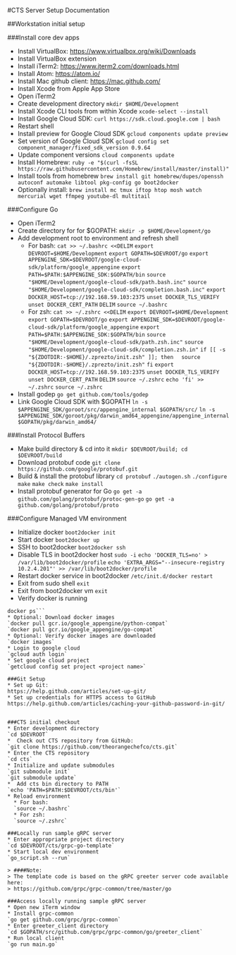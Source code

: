 #CTS Server Setup Documentation

##Workstation initial setup

###Install core dev apps
* Install VirtualBox: https://www.virtualbox.org/wiki/Downloads
* Install VirtualBox extension
* Install iTerm2: https://www.iterm2.com/downloads.html
* Install Atom: https://atom.io/
* Install Mac github client: https://mac.github.com/
* Install Xcode from Apple App Store
* Open iTerm2
* Create development directory
`mkdir $HOME/Development`
* Install Xcode CLI tools from within Xcode
`xcode-select --install`
* Install Google Cloud SDK:
`curl https://sdk.cloud.google.com | bash`
* Restart shell
* Install preview for Google Cloud SDK
`gcloud components update preview`
* Set version of Google Cloud SDK
`gcloud config set component_manager/fixed_sdk_version 0.9.64`
* Update component versions
`cloud components update`
* Install Homebrew:
`ruby -e "$(curl -fsSL https://raw.githubusercontent.com/Homebrew/install/master/install)"`
* Install tools from homebrew
`brew install git homebrew/dupes/openssh autoconf automake libtool pkg-config go boot2docker`
* Optionally install:
`brew install mc tmux iftop htop mosh watch mercurial wget ffmpeg youtube-dl multitail`


###Configure Go
* Open iTerm2
* Create directory for for $GOPATH:
`mkdir -p $HOME/Development/go`
* Add development root to environment and refresh shell
  * For bash:
  `cat >> ~/.bashrc <<DELIM`
  `export DEVROOT=$HOME/Development`
  `export GOPATH=$DEVROOT/go`
  `export APPENGINE_SDK=$DEVROOT/google-cloud-sdk/platform/google_appengine`
  `export PATH=$PATH:$APPENGINE_SDK:$GOPATH/bin`
  `source "$HOME/Development/google-cloud-sdk/path.bash.inc"`
  `source "$HOME/Development/google-cloud-sdk/completion.bash.inc"`
  `export DOCKER_HOST=tcp://192.168.59.103:2375`
  `unset DOCKER_TLS_VERIFY`
  `unset DOCKER_CERT_PATH`
  `DELIM`
  `source ~/.bashrc`
  * For zsh:
  `cat >> ~/.zshrc <<DELIM`
  `export DEVROOT=$HOME/Development`
  `export GOPATH=$DEVROOT/go`
  `export APPENGINE_SDK=$DEVROOT/google-cloud-sdk/platform/google_appengine`
  `export PATH=$PATH:$APPENGINE_SDK:$GOPATH/bin`
  `source "$HOME/Development/google-cloud-sdk/path.zsh.inc"`
  `source "$HOME/Development/google-cloud-sdk/completion.zsh.in"`
  `if [[ -s "${ZDOTDIR:-$HOME}/.zprezto/init.zsh" ]]; then`
  `  source "${ZDOTDIR:-$HOME}/.zprezto/init.zsh"`
  `fi`
  `export DOCKER_HOST=tcp://192.168.59.103:2375`
  `unset DOCKER_TLS_VERIFY`
  `unset DOCKER_CERT_PATH`
  `DELIM`
  `source ~/.zshrc`
   `echo 'fi' >> ~/.zshrc`
  `source ~/.zshrc`
* Install godep
`go get github.com/tools/godep`
* Link Google Cloud SDK with $GOPATH
`ln -s $APPENGINE_SDK/goroot/src/appengine_internal $GOPATH/src/`
`ln -s $APPENGINE_SDK/goroot/pkg/darwin_amd64_appengine/appengine_internal $GOPATH/pkg/darwin_amd64/`

###Install Protocol Buffers
* Make build directory & cd into it
`mkdir $DEVROOT/build; cd $DEVROOT/build`
* Download protobuf code
`git clone https://github.com/google/protobuf.git`
* Build & install the protobuf library
`cd protobuf`
`./autogen.sh`
`./configure`
`make`
`make check`
`make install`
* Install protobuf generator for Go
`go get -a github.com/golang/protobuf/protoc-gen-go`
`go get -a github.com/golang/protobuf/proto`


###Configure Managed VM environment
* Initialize docker
`boot2docker init`
* Start docker
`boot2docker up`
* SSH to boot2docker
`boot2docker ssh`
* Disable TLS in boot2docker host
`sudo -i`
`echo 'DOCKER_TLS=no' > /var/lib/boot2docker/profile`
`echo 'EXTRA_ARGS="--insecure-registry 10.2.4.201"' >> /var/lib/boot2docker/profile`
* Restart docker service in boot2docker
`/etc/init.d/docker restart`
* Exit from sudo shell
`exit`
* Exit from boot2docker vm
`exit`
* Verify docker is running
```boot2docker status
docker ps```
* Optional: Download docker images
`docker pull gcr.io/google_appengine/python-compat`
`docker pull gcr.io/google_appengine/go-compat`
* Optional: Verify docker images are downloaded
`docker images`
* Login to google cloud
`gcloud auth login`
* Set google cloud project
`getcloud config set project <project name>`

###Git Setup
* Set up Git:
https://help.github.com/articles/set-up-git/
* Set up credentials for HTTPS access to GitHub
https://help.github.com/articles/caching-your-github-password-in-git/


###CTS initial checkout
* Enter development directory
`cd $DEVROOT`
*  Check out CTS repository from GitHub:
`git clone https://github.com/theorangechefco/cts.git`
* Enter the CTS repository
`cd cts`
* Initialize and update submodules
`git submodule init`
`git submodule update`
*  Add cts bin directory to PATH
`echo 'PATH=$PATH:$DEVROOT/cts/bin'`
* Reload environment
  * For bash:
  `source ~/.bashrc`
  * For zsh:
  `source ~/.zshrc`

###Locally run sample gRPC server
* Enter appropriate project directory
`cd $DEVROOT/cts/grpc-go-template`
* Start local dev environment
`go_script.sh --run`

> ####Note:
> The template code is based on the gRPC greeter server code available here:
> https://github.com/grpc/grpc-common/tree/master/go

###Access locally running sample gRPC server
* Open new iTerm window
* Install grpc-common
`go get github.com/grpc/grpc-common`
* Enter greeter_client directory
`cd $GOPATH/src/github.com/grpc/grpc-common/go/greeter_client`
* Run local client
`go run main.go`
